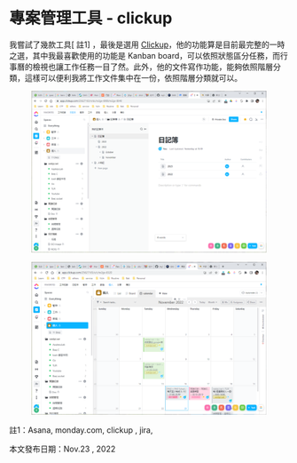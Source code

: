 # 專案管理工具 - clickup

我嘗試了幾款工具\[ 註1] ，最後是選用 [Clickup](https://clickup.com/?fp\_ref=9g619)，他的功能算是目前最完整的一時之選，其中我最喜歡使用的功能是 Kanban board，可以依照狀態區分任務，而行事曆的檢視也讓工作任務一目了然。此外，他的文件寫作功能，能夠依照階層分類，這樣可以便利我將工作文件集中在一份，依照階層分類就可以。

<figure><img src="../.gitbook/assets/image.png" alt=""><figcaption></figcaption></figure>

<figure><img src="../.gitbook/assets/image (2).png" alt=""><figcaption></figcaption></figure>

註1：Asana, monday.com, clickup , jira,&#x20;



本文發布日期：Nov.23 , 2022
